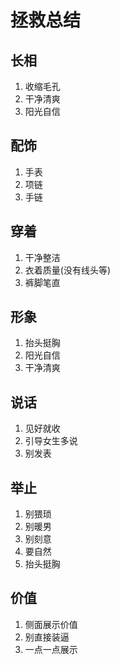 # 拯救总结

## 长相

1. 收缩毛孔
2. 干净清爽
3. 阳光自信

## 配饰

1. 手表
2. 项链
3. 手链

## 穿着

1. 干净整洁
2. 衣着质量(没有线头等)
3. 裤脚笔直

## 形象

1. 抬头挺胸
2. 阳光自信
3. 干净清爽

## 说话

1. 见好就收
2. 引导女生多说
3. 别发表

## 举止

1. 别猥琐 
2. 别暖男
3. 别刻意
4. 要自然
5. 抬头挺胸


## 价值

1. 侧面展示价值
2. 别直接装逼
3. 一点一点展示






